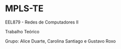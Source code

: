 # MPLS-TE
EEL879 - Redes de Computadores II

Trabalho Teórico 

Grupo: Alice Duarte, Carolina Santiago e Gustavo Roxo
